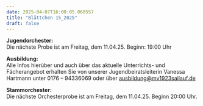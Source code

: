 ```yaml
---
date: 2025-04-07T16:00:05.060557
title: "Blättchen 15_2025"
draft: false
---
```


 

**Jugendorchester:**  
Die nächste Probe ist am Freitag, dem 11.04.25. Beginn: 19:00 Uhr 

**Ausbildung:**  
Alle Infos hierüber und auch über das aktuelle Unterrichts- und Fächerangebot erhalten Sie von unserer Jugendbeiratsleiterin Vanessa Hartmann unter 0176 – 94336069 oder  über  ausbildung@mv1923sailauf.de

**Stammorchester:**  
Die nächste Orchesterprobe ist am Freitag, dem 11.04.25. Beginn 20:00 Uhr. 

